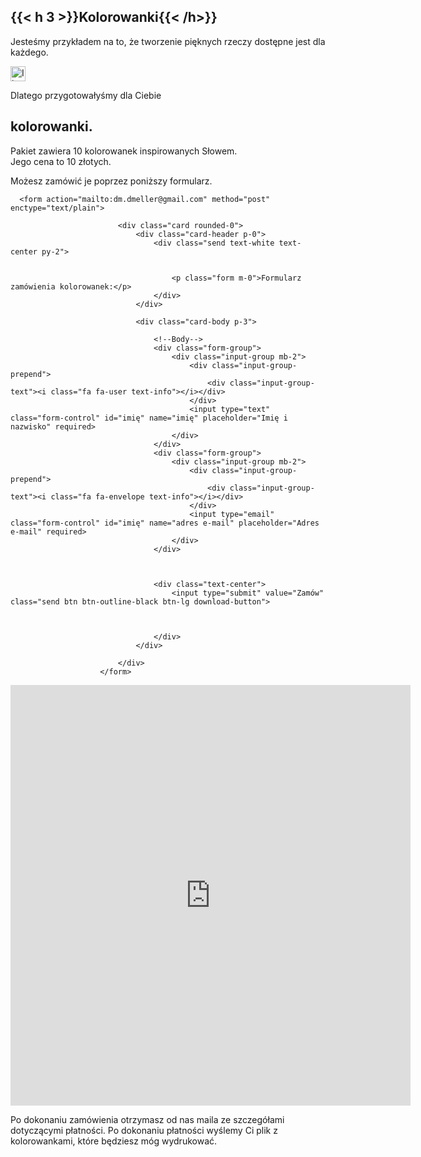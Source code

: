 ## {{< h 3 >}}Kolorowanki{{< /h>}}
<p>
Jesteśmy przykładem na to, że tworzenie <span class="text-accent">pięknych</span> rzeczy dostępne 
jest dla <span class="text-accent">każdego</span>.
</p>
<p>
<img alt="Ikona pędzla" src="/img/brush-icon.svg" style="width: 1.5rem;" />
<p>
Dlatego przygotowałyśmy dla Ciebie
<br>
<h2 class="text-handwritten">kolorowanki. </h2>
</p>
<p>
Pakiet zawiera <span class="text-accent">10 kolorowanek</span> inspirowanych Słowem.
<br> Jego cena to <span class="text-accent">10 złotych</span>.
</p>
<p>
Możesz zamówić je poprzez poniższy <span class="text-accent">formularz</span>.
<br>
  
      <form action="mailto:dm.dmeller@gmail.com" method="post" enctype="text/plain">

                            <div class="card rounded-0">
                                <div class="card-header p-0">
                                    <div class="send text-white text-center py-2">


                                        <p class="form m-0">Formularz zamówienia kolorowanek:</p>
                                    </div>
                                </div>

                                <div class="card-body p-3">

                                    <!--Body-->
                                    <div class="form-group">
                                        <div class="input-group mb-2">
                                            <div class="input-group-prepend">
                                                <div class="input-group-text"><i class="fa fa-user text-info"></i></div>
                                            </div>
                                            <input type="text" class="form-control" id="imię" name="imię" placeholder="Imię i nazwisko" required>
                                        </div>
                                    </div>
                                    <div class="form-group">
                                        <div class="input-group mb-2">
                                            <div class="input-group-prepend">
                                                <div class="input-group-text"><i class="fa fa-envelope text-info"></i></div>
                                            </div>
                                            <input type="email" class="form-control" id="imię" name="adres e-mail" placeholder="Adres e-mail" required>
                                        </div>
                                    </div>



                                    <div class="text-center">
                                        <input type="submit" value="Zamów" class="send btn btn-outline-black btn-lg download-button">



                                    </div>
                                </div>

                            </div>
                        </form>
  
  
  
  
<iframe src="https://docs.google.com/forms/d/e/1FAIpQLSdvkkOF393dD68qW2XvqCUrUDlWLFBNXfLHookPX7j2EjYFkA/viewform?embedded=true" width="640" height="673" frameborder="0" marginheight="0" marginwidth="0">Ładuję…</iframe>
</p>
<p>
Po dokonaniu zamówienia otrzymasz od nas maila ze szczegółami dotyczącymi płatności. Po dokonaniu płatności wyślemy Ci plik z <span class="text-accent">kolorowankami</span>, które będziesz móg wydrukować.
